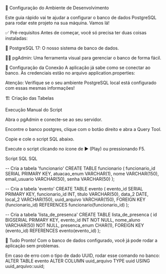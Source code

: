 🚀 Configuração do Ambiente de Desenvolvimento

Este guia rápido vai te ajudar a configurar o banco de dados PostgreSQL para rodar este projeto na sua máquina. Vamos lá!

✅ Pré-requisitos
Antes de começar, você só precisa ter duas coisas instaladas:

🐘 PostgreSQL 17: O nosso sistema de banco de dados.

👨‍💻 pgAdmin: Uma ferramenta visual para gerenciar o banco de forma fácil.

🔧 Configuração da Conexão
A aplicação já sabe como se conectar ao banco. As credenciais estão no arquivo application.properties:


Atenção: Verifique se o seu ambiente PostgreSQL local está configurado com essas mesmas informações!

🏗️ Criação das Tabelas

Execução Manual do Script

Abra o pgAdmin e conecte-se ao seu servidor.

Encontre o banco postgres, clique com o botão direito e abra a Query Tool.

Copie e cole o script SQL abaixo.

Execute o script clicando no ícone de ▶️ (Play) ou pressionando F5.

Script SQL
SQL

-- Cria a tabela 'funcionario'
CREATE TABLE funcionario (
    funcionario_id SERIAL PRIMARY KEY,
    atuacao_enum VARCHAR(1),
    nome VARCHAR(150),
    email_usuario VARCHAR(50),
    senha VARCHAR(50)
);

-- Cria a tabela 'evento'
CREATE TABLE evento (
    evento_id SERIAL PRIMARY KEY,
    funcionario_id INT,
    titulo VARCHAR(50),
    data_2 DATE,
    local_2 VARCHAR(150),
    uuid_arquivo VARCHAR(150),
    FOREIGN KEY (funcionario_id) REFERENCES funcionario(funcionario_id)
);

-- Cria a tabela 'lista_de_presenca'
CREATE TABLE lista_de_presenca (
    id BIGSERIAL PRIMARY KEY,
    evento_id INT NOT NULL,
    nome_aluno VARCHAR(50) NOT NULL,
    presenca_enum CHAR(1),
    FOREIGN KEY (evento_id) REFERENCES evento(evento_id)
);

🎉 Tudo Pronto!
Com o banco de dados configurado, você já pode rodar a aplicação sem problemas.

Em caso de erro com o tipo de dado UUID, rodar esse comando no banco:
ALTER TABLE evento
ALTER COLUMN uuid_arquivo TYPE uuid USING uuid_arquivo::uuid;
